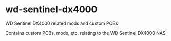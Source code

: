 # wd-sentinel-dx4000
WD Sentinel DX4000 related mods and custom PCBs


Contains custom PCBs, mods, etc, relating to the WD Sentinel DX4000 NAS
